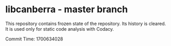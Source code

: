 # libcanberra - master branch

This repository contains frozen state of the repository.
Its history is cleared. It is used only for static code
analysis with Codacy.

Commit Time: 1700634028